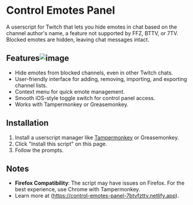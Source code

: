 # Control Emotes Panel 
A userscript for Twitch that lets you hide emotes in chat based on the channel author's name, a feature not supported by FFZ, BTTV, or 7TV. Blocked emotes are hidden, leaving chat messages intact.

## Features![image](https://github.com/user-attachments/assets/8ea17bb6-e18a-4920-afa9-81bcb7b57765)

- Hide emotes from blocked channels, even in other Twitch chats.
- User-friendly interface for adding, removing, importing, and exporting channel lists.
- Context menu for quick emote management.
- Smooth iOS-style toggle switch for control panel access.
- Works with Tampermonkey or Greasemonkey.

## Installation
1. Install a userscript manager like [Tampermonkey](https://www.tampermonkey.net/) or Greasemonkey.
2. Click "Install this script" on this page.
3. Follow the prompts.

## Notes
- **Firefox Compatibility**: The script may have issues on Firefox. For the best experience, use Chrome with Tampermonkey.
- Learn more at (https://control-emotes-panel-7btvfzttv.netlify.app).

 
